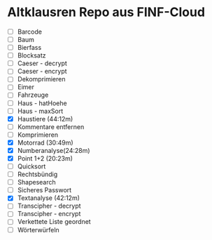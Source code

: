 # Altklausren Repo aus FINF-Cloud
-  [ ] Barcode
-  [ ] Baum
-  [ ] Bierfass
-  [ ] Blocksatz
-  [ ] Caeser - decrypt
-  [ ] Caeser - encrypt
-  [ ] Dekomprimieren
-  [ ] Eimer
-  [ ] Fahrzeuge
-  [ ] Haus - hatHoehe
-  [ ] Haus - maxSort
-  [X] Haustiere (44:12m)
-  [ ] Kommentare entfernen
-  [ ] Komprimieren
-  [X] Motorrad (30:49m)
-  [X] Numberanalyse(24:28m)
-  [X] Point 1+2 (20:23m)
-  [ ] Quicksort
-  [ ] Rechtsbündig
-  [ ] Shapesearch
-  [ ] Sicheres Passwort
-  [X] Textanalyse (42:12m)
-  [ ] Transcipher - decrypt
-  [ ] Transcipher - encrypt
-  [ ] Verkettete Liste geordnet
-  [ ] Wörterwürfeln